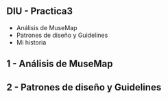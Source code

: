 ## DIU - Practica3


- Análisis de MuseMap
- Patrones de diseño y Guidelines
- Mi historia


1 - Análisis de MuseMap
----------------


2 - Patrones de diseño y Guidelines
----------------
